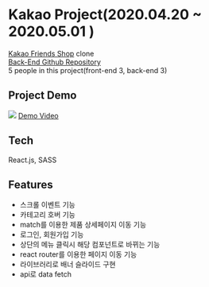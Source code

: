 # Kakao Project(2020.04.20 ~ 2020.05.01 )  
[Kakao Friends Shop](https://store.kakaofriends.com/kr/index?tab=home) clone   
[Back-End Github Repository](https://github.com/wecode-bootcamp-korea/kakao-backend)  
5 people in this project(front-end 3, back-end 3)  


## Project Demo
![](https://images.velog.io/images/soncl_97/post/ab359518-5620-470f-af57-fa5b405eec8e/image.png)
[Demo Video](https://www.youtube.com/watch?v=HObgKbCabHo&feature=youtu.be)


## Tech
React.js, SASS


## Features
* 스크롤 이벤트 기능
* 카테고리 호버 기능
* match를 이용한 제품 상세페이지 이동 기능
* 로그인, 회원가입 기능
* 상단의 메뉴 클릭시 해당 컴포넌트로 바뀌는 기능
* react router를 이용한 페이지 이동 기능
* 라이브러리로 배너 슬라이드 구현
* api로 data fetch
